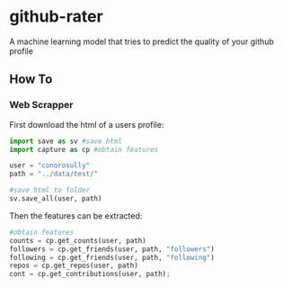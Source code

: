 # github-rater
A machine learning model that tries to predict the quality of your github profile

## How To
### Web Scrapper
First download the html of a users profile: 
```python
import save as sv #save html
import capture as cp #obtain features

user = "conorosully"
path = "../data/test/"

#save html to folder
sv.save_all(user, path)
```

Then the features can be extracted: 
```python
#obtain features
counts = cp.get_counts(user, path)
followers = cp.get_friends(user, path, "followers")
following = cp.get_friends(user, path, "following")
repos = cp.get_repos(user, path)
cont = cp.get_contributions(user, path);
```
